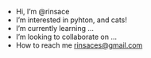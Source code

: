 -  Hi, I’m @rinsace
-  I’m interested in pyhton, and cats!
-  I’m currently learning ...
-  I’m looking to collaborate on ...
-  How to reach me rinsaces@gmail.com

<!---
rinsace/rinsace is a ✨ special ✨ repository because its `README.md` (this file) appears on your GitHub profile.
You can click the Preview link to take a look at your changes.
--->
